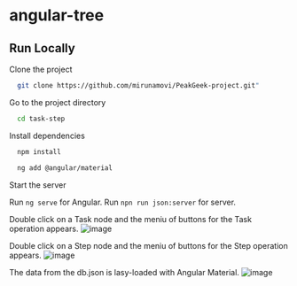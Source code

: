 # angular-tree

## Run Locally

Clone the project

```bash
  git clone https://github.com/mirunamovi/PeakGeek-project.git"
```

Go to the project directory

```bash
  cd task-step
```

Install dependencies

```bash
  npm install
```

```bash
  ng add @angular/material
```

Start the server

Run `ng serve` for Angular.
Run `npn run json:server` for server.

Double click on a Task node and the meniu of buttons for the Task operation appears.
![image](https://github.com/mirunamovi/angular-tree/assets/90201953/86251393-4317-4eda-ab98-9ad9797a0c7c)

Double click on a Step node and the meniu of buttons for the Step operation appears.
![image](https://github.com/mirunamovi/angular-tree/assets/90201953/a73bb8ad-3f7d-4620-8005-c47821f06ca6)

The data from the db.json is lasy-loaded with Angular Material. 
![image](https://github.com/mirunamovi/angular-tree/assets/90201953/b2765170-3069-4e26-af93-c8f5e338d2b3)
